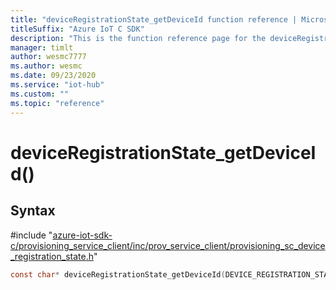 ```yaml
---                             
title: "deviceRegistrationState_getDeviceId function reference | Microsoft Docs" 
titleSuffix: "Azure IoT C SDK"            
description: "This is the function reference page for the deviceRegistrationState_getDeviceId() function in the Azure IoT C SDK. This SDK is used with Azure IoT Hub and Azure IoT Hub Device Provisioning Service"            
manager: timlt                 
author: wesmc7777              
ms.author: wesmc               
ms.date: 09/23/2020                    
ms.service: "iot-hub"             
ms.custom: ""                
ms.topic: "reference"        
---                            
```


# deviceRegistrationState_getDeviceId()

## Syntax

\#include "[azure-iot-sdk-c/provisioning_service_client/inc/prov_service_client/provisioning_sc_device_registration_state.h](../provisioning-sc-device-registration-state-h.md)"  
```C
const char* deviceRegistrationState_getDeviceId(DEVICE_REGISTRATION_STATE_HANDLE  MU_IFCOMMA2);
```

